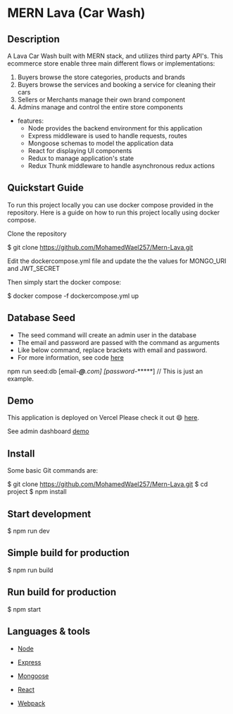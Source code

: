 # MERN Lava (Car Wash)

## Description

A Lava Car Wash built with MERN stack, and utilizes third party API's. This ecommerce store enable three main different flows or implementations:

1. Buyers browse the store categories, products and brands
2. Buyers browse the services and booking a service for cleaning their cars
3. Sellers or Merchants manage their own brand component
4. Admins manage and control the entire store components 


* features:
  * Node provides the backend environment for this application
  * Express middleware is used to handle requests, routes
  * Mongoose schemas to model the application data
  * React for displaying UI components
  * Redux to manage application's state
  * Redux Thunk middleware to handle asynchronous redux actions

## Quickstart Guide

To run this project locally you can use docker compose provided in the repository. Here is a guide on how to run this project locally using docker compose.

Clone the repository

$ git clone https://github.com/MohamedWael257/Mern-Lava.git


Edit the dockercompose.yml file and update the the values for MONGO_URI and JWT_SECRET

Then simply start the docker compose:

$ docker compose -f dockercompose.yml up


## Database Seed

* The seed command will create an admin user in the database
* The email and password are passed with the command as arguments
* Like below command, replace brackets with email and password. 
* For more information, see code [here](server/utils/seed.js)


npm run seed:db [email-***@****.com] [password-******] // This is just an example.


## Demo

This application is deployed on Vercel Please check it out :smile: [here]().

See admin dashboard [demo]()

## Install

Some basic Git commands are:


$ git clone https://github.com/MohamedWael257/Mern-Lava.git
$ cd project
$ npm install


## Start development


$ npm run dev


## Simple build for production


$ npm run build


## Run build for production


$ npm start



## Languages & tools

- [Node](https://nodejs.org/en/)

- [Express](https://expressjs.com/)

- [Mongoose](https://mongoosejs.com/)

- [React](https://reactjs.org/)

- [Webpack](https://webpack.js.org/)

